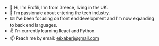 - 👋 Hi, I’m Erofili, I'm from Greece, living in the UK.
- 👀 I’m passionate about entering the tech industry.
- ⌨️ I've been focusing on front end development and I'm now expanding to back end languages. 
- ✌️ I'm currently learning React and Python.
- 📫 Reach me by email: erixaberi@gmail.com

<!---
erofili1/erofili1 is a ✨ special ✨ repository because its `README.md` (this file) appears on your GitHub profile.
You can click the Preview link to take a look at your changes.
--->
